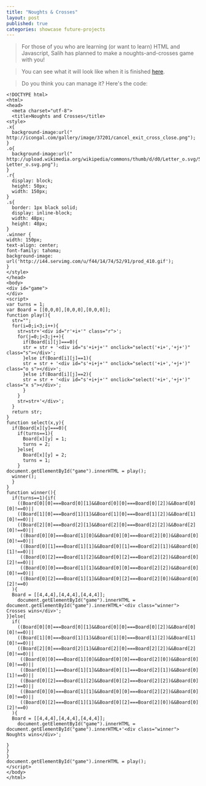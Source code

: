 ```yaml
---
title: "Noughts & Crosses"
layout: post
published: true
categories: showcase future-projects
---
```


> For those of you who are learning (or want to learn) HTML and Javascript, Salih has planned to make a noughts-and-crosses game with you!

> You can see what it will look like when it is finished [here](/files/showcase/Future/noughts-and-crosses.html).

> Do you think you can manage it? Here's the code:

    <!DOCTYPE html>
    <html>
    <head>
      <meta charset="utf-8">
      <title>Noughts and Crosses</title>
    <style>
    .x{
      background-image:url(" http://icongal.com/gallery/image/37201/cancel_exit_cross_close.png");
    }
    .o{
      background-image:url(" http://upload.wikimedia.org/wikipedia/commons/thumb/d/d0/Letter_o.svg/50px-Letter_o.svg.png");
    }
    .r{
      display: block;
      height: 50px;
      width: 150px;
    }
    .s{
      border: 1px black solid;
      display: inline-block;
      width: 48px;
      height: 48px;
    }
    .winner {
    width: 150px;
    text-align: center;
    font-family: tahoma;
    background-image: url('http://i44.servimg.com/u/f44/14/74/52/91/prod_410.gif');
    }
    </style>
    </head>
    <body>
    <div id="game">
    </div>
    <script>
    var turns = 1;
    var Board = [[0,0,0],[0,0,0],[0,0,0]];
    function play(){
      str="";
      for(i=0;i<3;i++){
        str=str+'<div id="r'+i+'" class="r">';
        for(j=0;j<3;j++){
          if(Board[i][j]===0){
          str = str + '<div id="s'+i+j+'" onclick="select('+i+','+j+')" class="s"></div>';
          }else if(Board[i][j]==1){
          str = str + '<div id="s'+i+j+'" onclick="select('+i+','+j+')" class="o s"></div>';
          }else if(Board[i][j]==2){
          str = str + '<div id="s'+i+j+'" onclick="select('+i+','+j+')" class="x s"></div>';
          }
        }
        str=str+'</div>';
      }
      return str;
    }
    function select(x,y){
      if(Board[x][y]===0){
        if(turns==1){
          Board[x][y] = 1;
          turns = 2;
        }else{
          Board[x][y] = 2;
          turns = 1;
        }
    document.getElementById("game").innerHTML = play();
      winner();
      }
    }
    function winner(){
      if(turns==1){if(
        ((Board[0][0]===Board[0][1]&&Board[0][0]===Board[0][2])&&Board[0][0]!==0)||
        ((Board[1][0]===Board[1][1]&&Board[1][0]===Board[1][2])&&Board[1][0]!==0)||
        ((Board[2][0]===Board[2][1]&&Board[2][0]===Board[2][2])&&Board[2][0]!==0)||
         ((Board[0][0]===Board[1][0]&&Board[0][0]===Board[2][0])&&Board[0][0]!==0)||
         ((Board[0][1]===Board[1][1]&&Board[0][1]===Board[2][1])&&Board[0][1]!==0)||
         ((Board[0][2]===Board[1][2]&&Board[0][2]===Board[2][2])&&Board[0][2]!==0)||
         ((Board[0][0]===Board[1][1]&&Board[0][0]===Board[2][2])&&Board[0][0]!==0)||
         ((Board[0][2]===Board[1][1]&&Board[0][2]===Board[2][0])&&Board[0][2]!==0)
      ){
      Board = [[4,4,4],[4,4,4],[4,4,4]];
        document.getElementById("game").innerHTML = document.getElementById("game").innerHTML+'<div class="winner"> Crosses wins</div>';
    }}else{
      if(
        ((Board[0][0]===Board[0][1]&&Board[0][0]===Board[0][2])&&Board[0][0]!==0)||
        ((Board[1][0]===Board[1][1]&&Board[1][0]===Board[1][2])&&Board[1][0]!==0)||
        ((Board[2][0]===Board[2][1]&&Board[2][0]===Board[2][2])&&Board[2][0]!==0)||
         ((Board[0][0]===Board[1][0]&&Board[0][0]===Board[2][0])&&Board[0][0]!==0)||
         ((Board[0][1]===Board[1][1]&&Board[0][1]===Board[2][1])&&Board[0][1]!==0)||
         ((Board[0][2]===Board[1][2]&&Board[0][2]===Board[2][2])&&Board[0][2]!==0)||
         ((Board[0][0]===Board[1][1]&&Board[0][0]===Board[2][2])&&Board[0][0]!==0)||
         ((Board[0][2]===Board[1][1]&&Board[0][2]===Board[2][0])&&Board[0][2]!==0)
      ){
      Board = [[4,4,4],[4,4,4],[4,4,4]];
        document.getElementById("game").innerHTML = document.getElementById("game").innerHTML+'<div class="winner"> Noughts wins</div>';
        
    }
    }
    }
    document.getElementById("game").innerHTML = play();
    </script>
    </body>
    </html>
